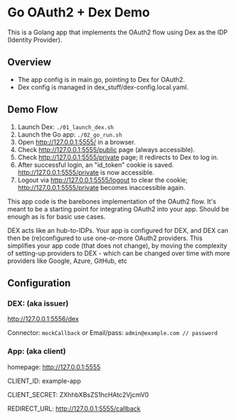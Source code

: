 # Go OAuth2 + Dex Demo

This is a Golang app that implements the OAuth2 flow using Dex as the IDP (Identity Provider).

## Overview
- The app config is in main.go, pointing to Dex for OAuth2.
- Dex config is managed in dex_stuff/dex-config.local.yaml.

## Demo Flow
1. Launch Dex: `./01_launch_dex.sh`  
2. Launch the Go app: `./02_go_run.sh`  
3. Open http://127.0.0.1:5555/ in a browser.
4. Check http://127.0.0.1:5555/public page (always accessible).
5. Check http://127.0.0.1:5555/private page; it redirects to Dex to log in.
6. After successful login, an "id_token" cookie is saved. http://127.0.0.1:5555/private is now accessible.
7. Logout via http://127.0.0.1:5555/logout to clear the cookie; http://127.0.0.1:5555/private becomes inaccessible again.


This app code is the barebones implementation of the OAuth2 flow. It's meant to be a starting point for integrating OAuth2 into your app. Should be enough as is for basic use cases.

DEX acts like an hub-to-IDPs. Your app is configured for DEX, and DEX can then be (re)configured to use one-or-more OAuth2 providers. This simplifies your app code (that does not change), by moving the complexity of setting-up providers to DEX - which can be changed over time with more providers like Google, Azure, GitHub, etc



## Configuration

### DEX: (aka issuer)

http://127.0.0.1:5556/dex

Connector: `mockCallback` or Email/pass: `admin@example.com // password`

### App: (aka client)

homepage:     http://127.0.0.1:5555  

CLIENT_ID: example-app  

CLIENT_SECRET: ZXhhbXBsZS1hcHAtc2VjcmV0  

REDIRECT_URL: http://127.0.0.1:5555/callback  


